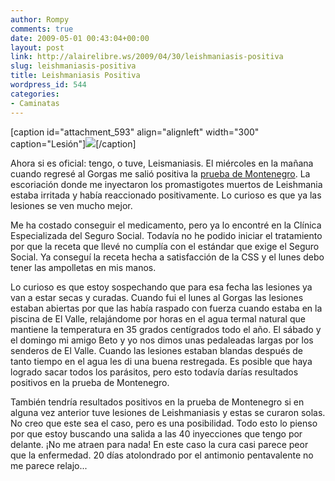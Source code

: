 ```yaml
---
author: Rompy
comments: true
date: 2009-05-01 00:43:04+00:00
layout: post
link: http://alairelibre.ws/2009/04/30/leishmaniasis-positiva
slug: leishmaniasis-positiva
title: Leishmaniasis Positiva
wordpress_id: 544
categories:
- Caminatas
---
```


[caption id="attachment_593" align="alignleft" width="300" caption="Lesión"][![](http://alairelibre.ws/wp-content/uploads/2009/05/P42718891-300x225.jpg)](http://alairelibre.ws/wp-content/uploads/2009/05/P42718891.jpg)[/caption]

Ahora si es oficial: tengo, o tuve, Leismaniasis. El miércoles en la mañana cuando regresé al Gorgas me salió positiva la [prueba de Montenegro](http://alairelibre.ws/wp-content/uploads/2009/04/leishmaniasis-positiva.jpg). La escoriación donde me inyectaron los promastigotes muertos de Leishmania estaba irritada y había reaccionado positivamente. Lo curioso es que ya las lesiones se ven mucho mejor.

Me ha costado conseguir el medicamento, pero ya lo encontré en la Clínica Especializada del Seguro Social. Todavía no he podido iniciar el tratamiento por que la receta que llevé no cumplía con el estándar que exige el Seguro Social. Ya conseguí la receta hecha a satisfacción de la CSS y el lunes debo tener las ampolletas en mis manos.

Lo curioso es que estoy sospechando que para esa fecha las lesiones ya van a estar secas y curadas. Cuando fui el lunes al Gorgas las lesiones estaban abiertas por que las había raspado con fuerza cuando estaba en la piscina de El Valle, relajándome por horas en el agua termal natural que mantiene la temperatura en 35 grados centígrados todo el año. El sábado y el domingo mi amigo Beto y yo nos dimos unas pedaleadas largas por los senderos de El Valle. Cuando las lesiones estaban blandas después de tanto tiempo en el agua les di una buena restregada. Es posible que haya logrado sacar todos los parásitos, pero esto todavía darías resultados positivos en la prueba de Montenegro.

También tendría resultados positivos en la prueba de Montenegro si en alguna vez anterior tuve lesiones de Leishmaniasis y estas se curaron solas. No creo que este sea el caso, pero es una posibilidad. Todo esto lo pienso por que estoy buscando una salida a las 40 inyecciones que tengo por delante. ¡No me atraen para nada! En este caso la cura casi parece peor que la enfermedad. 20 días atolondrado por el antimonio pentavalente no me parece relajo...
